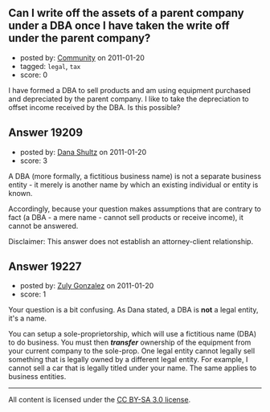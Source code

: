 ## Can I write off the assets of a parent company under a DBA once I have taken the write off under the parent company?

- posted by: [Community](https://stackexchange.com/users/-1/-1-community) on 2011-01-20
- tagged: `legal`, `tax`
- score: 0

I have formed a DBA to sell products and am using equipment purchased and depreciated by the parent company. I like to take the depreciation to offset income received by the DBA. Is this possible?


## Answer 19209

- posted by: [Dana Shultz](https://stackexchange.com/users/-1/1841-dana-shultz) on 2011-01-20
- score: 3

A DBA (more formally, a fictitious business name) is not a separate business entity - it merely is another name by which an existing individual or entity is known.

Accordingly, because your question makes assumptions that are contrary to fact (a DBA - a mere name - cannot sell products or receive income), it cannot be answered. 

Disclaimer: This answer does not establish an attorney-client relationship.



## Answer 19227

- posted by: [Zuly Gonzalez](https://stackexchange.com/users/-1/2692-zuly-gonzalez) on 2011-01-20
- score: 1

Your question is a bit confusing. As Dana stated, a DBA is **not** a legal entity, it's a name.

You can setup a sole-proprietorship, which will use a fictitious name (DBA) to do business. You must then ***transfer*** ownership of the equipment from your current company to the sole-prop. One legal entity cannot legally sell something that is legally owned by a different legal entity. For example, I cannot sell a car that is legally titled under your name. The same applies to business entities.



---

All content is licensed under the [CC BY-SA 3.0 license](https://creativecommons.org/licenses/by-sa/3.0/).
